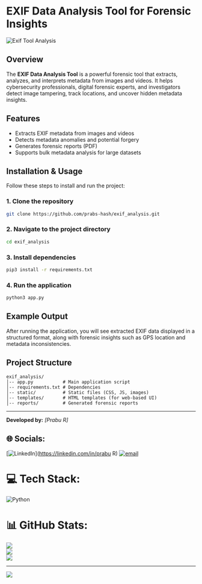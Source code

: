 
# **EXIF Data Analysis Tool for Forensic Insights**
![Exif Tool Analysis](https://i.postimg.cc/FKSKFF7y/exif.png)

## **Overview**
The **EXIF Data Analysis Tool** is a powerful forensic tool that extracts, analyzes, and interprets metadata from images and videos. It helps cybersecurity professionals, digital forensic experts, and investigators detect image tampering, track locations, and uncover hidden metadata insights.

## **Features**
- Extracts EXIF metadata from images and videos
- Detects metadata anomalies and potential forgery
- Generates forensic reports (PDF)
- Supports bulk metadata analysis for large datasets

## **Installation & Usage**
Follow these steps to install and run the project:

### **1. Clone the repository**
```bash
git clone https://github.com/prabs-hash/exif_analysis.git
```

### **2. Navigate to the project directory**
```bash
cd exif_analysis
```

### **3. Install dependencies**
```bash
pip3 install -r requirements.txt
```

### **4. Run the application**
```bash
python3 app.py
```

## **Example Output**
After running the application, you will see extracted EXIF data displayed in a structured format, along with forensic insights such as GPS location and metadata inconsistencies.

## **Project Structure**
```
exif_analysis/
│-- app.py           # Main application script
│-- requirements.txt # Dependencies
│-- static/          # Static files (CSS, JS, images)
│-- templates/       # HTML templates (for web-based UI)
│-- reports/         # Generated forensic reports
```

---
**Developed by:** *[Prabu R]*

## 🌐 Socials:
[![LinkedIn](https://img.shields.io/badge/LinkedIn-%230077B5.svg?logo=linkedin&logoColor=white)](https://linkedin.com/in/prabu R) [![email](https://img.shields.io/badge/Email-D14836?logo=gmail&logoColor=white)](mailto:praburadhakrishnan12@gmail.com) 

# 💻 Tech Stack:
![Python](https://img.shields.io/badge/python-3670A0?style=for-the-badge&logo=python&logoColor=ffdd54)
# 📊 GitHub Stats:
![](https://github-readme-stats.vercel.app/api?username=prabs-hash&theme=dark&hide_border=false&include_all_commits=false&count_private=false)<br/>
![](https://github-readme-streak-stats.herokuapp.com/?user=prabs-hash&theme=dark&hide_border=false)<br/>
![](https://github-readme-stats.vercel.app/api/top-langs/?username=prabs-hash&theme=dark&hide_border=false&include_all_commits=false&count_private=false&layout=compact)

---
[![](https://visitcount.itsvg.in/api?id=prabs-hash&icon=0&color=0)](https://visitcount.itsvg.in)

<!-- Proudly created with GPRM ( https://gprm.itsvg.in ) -->
